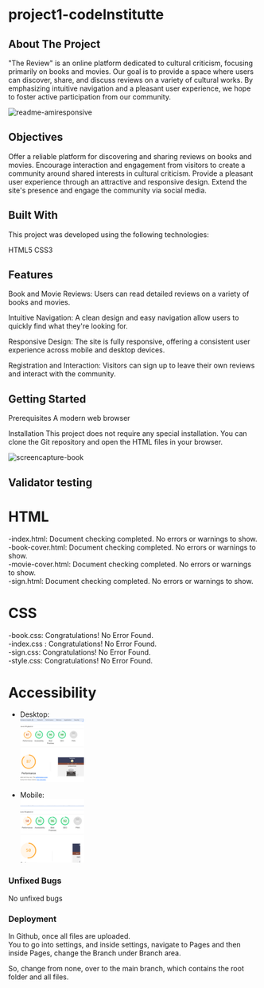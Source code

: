 # project1-codeInstitutte

## About The Project
"The Review" is an online platform dedicated to cultural criticism, focusing primarily on books and movies. Our goal is to provide a space where users can discover, share, and discuss reviews on a variety of cultural works. By emphasizing intuitive navigation and a pleasant user experience, we hope to foster active participation from our community.

![readme-amiresponsive](https://github.com/BadrAlioui/project1-codeInstitutte/assets/96729182/e6322d69-d22d-4332-ba26-780cdd7fb549)

## Objectives

Offer a reliable platform for discovering and sharing reviews on books and movies.
Encourage interaction and engagement from visitors to create a community around shared interests in cultural criticism.
Provide a pleasant user experience through an attractive and responsive design.
Extend the site's presence and engage the community via social media.

## Built With
This project was developed using the following technologies:

HTML5
CSS3

## Features

Book and Movie Reviews: Users can read detailed reviews on a variety of books and movies.

Intuitive Navigation: A clean design and easy navigation allow users to quickly find what they're looking for.

Responsive Design: The site is fully responsive, offering a consistent user experience across mobile and desktop devices.

Registration and Interaction: Visitors can sign up to leave their own reviews and interact with the community.

## Getting Started

Prerequisites
A modern web browser

Installation
This project does not require any special installation. You can clone the Git repository and open the HTML files in your browser.

![screencapture-book](https://github.com/BadrAlioui/project1-codeInstitutte/assets/96729182/a6f002b1-7f28-4a46-91f5-243df60febd7)


## Validator testing

# HTML

-index.html: Document checking completed. No errors or warnings to show.<br>
-book-cover.html: Document checking completed. No errors or warnings to show.<br>
-movie-cover.html: Document checking completed. No errors or warnings to show.<br>
-sign.html: Document checking completed. No errors or warnings to show.<br>

# CSS

-book.css: Congratulations! No Error Found.<br>
-index.css : Congratulations! No Error Found.<br>
-sign.css: Congratulations! No Error Found.<br>
-style.css: Congratulations! No Error Found.<br>

# Accessibility
- Desktop:<br>
![accessibility](./src/medias/accessibility.png)

- Mobile:<br>
![accessibility2](./src/medias/accessibility2.png)

### Unfixed Bugs

No unfixed bugs

### Deployment

In Github, once all files are uploaded.<br>
You to go into settings, and inside settings, navigate to Pages and then inside Pages, change the Branch under Branch area.

So, change from none, over to the main branch, which contains the root folder and all files.